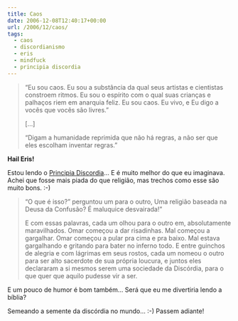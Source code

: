 ```yaml
---
title: Caos
date: 2006-12-08T12:40:17+00:00
url: /2006/12/caos/
tags:
  - caos
  - discordianismo
  - eris
  - mindfuck
  - principia discordia
---
```


> “Eu sou caos. Eu sou a substância da qual seus artistas e cientistas constroem ritmos. Eu sou o espírito com o qual suas crianças e palhaços riem em anarquia feliz. Eu sou caos. Eu vivo, e Eu digo a vocês que vocês são livres.”
>
> […]
>
> “Digam a humanidade reprimida que não há regras, a não ser que eles escolham inventar regras.”

**Hail Eris!**

Estou lendo o [Principia Discordia][1]… E é muito melhor do que eu imaginava. Achei que fosse mais piada do que religião, mas trechos como esse são muito bons. :-)

> “O que é isso?” perguntou um para o outro, Uma religião baseada na Deusa da Confusão? É maluquice desvairada!”
>
> E com essas palavras, cada um olhou para o outro em, absolutamente maravilhados. Omar começou a dar risadinhas. Mal começou a gargalhar. Omar começou a pular pra cima e pra baixo. Mal estava gargalhando e gritando para bater no inferno todo. E entre guinchos de alegria e com lágrimas em seus rostos, cada um nomeou o outro para ser alto sacerdote de sua própria loucura, e juntos eles declararam a si mesmos serem uma sociedade da Discórdia, para o que quer que aquilo pudesse vir a ser.

E um pouco de humor é bom também… Será que eu me divertiria lendo a bíblia?

Semeando a semente da discórdia no mundo… :-) Passem adiante!

[1]: http://fnord.fateback.com/discordia/Principia-Discordia-portugues.htm
